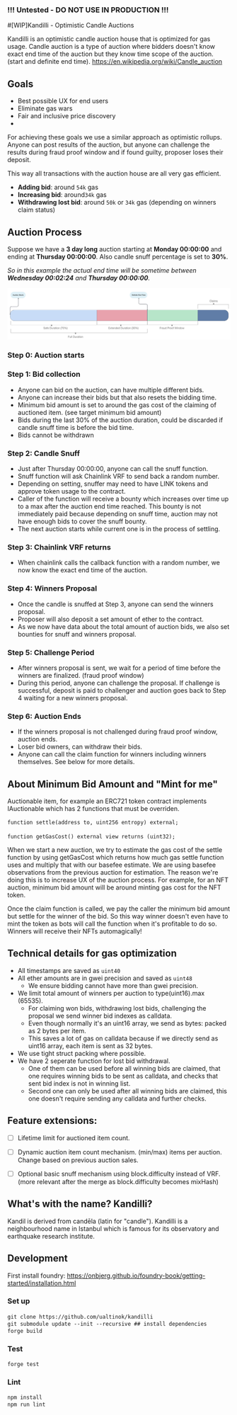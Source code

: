 ### !!! Untested - DO NOT USE IN PRODUCTION !!!

#[WIP]Kandilli - Optimistic Candle Auctions

Kandilli is an optimistic candle auction house that is optimized for gas usage. 
Candle auction is a type of auction where bidders doesn't know exact end time of 
the auction but they know time scope of the auction. (start and definite end time).
https://en.wikipedia.org/wiki/Candle_auction


## Goals

* Best possible UX for end users
* Eliminate gas wars
* Fair and inclusive price discovery
* 

For achieving these goals we use a similar approach as optimistic rollups. Anyone can post results of the auction, but anyone can challenge the results during fraud proof window and if found guilty, proposer loses their deposit.

This way all transactions with the auction house are all very gas efficient.
- **Adding bid**: around ```54k``` gas
- **Increasing bid**: around```34k``` gas
- **Withdrawing lost bid**: around ```50k``` or ```34k``` gas (depending on winners claim status)

## Auction Process
Suppose we have a **3 day long** auction starting at **Monday 00:00:00** and ending at **Thursday 00:00:00**. Also candle snuff percentage is set to **30%**.

_So in this example the actual end time will be sometime between **Wednesday 00:02:24** and **Thursday 00:00:00**._

![](.IDEA_images/kandilli-auction-timeline.jpg)

### Step 0: Auction starts
### Step 1: Bid collection
- Anyone can bid on the auction, can have multiple different bids. 
- Anyone can increase their bids but that also resets the bidding time.
- Minimum bid amount is set to around the gas cost of the claiming of auctioned item. (see target minimum bid amount)
- Bids during the last 30% of the auction duration, could be discarded if candle snuff time is before the bid time.
- Bids cannot be withdrawn

### Step 2: Candle Snuff
- Just after Thursday 00:00:00, anyone can call the snuff function. 
- Snuff function will ask Chainlink VRF to send back a random number. 
- Depending on setting, snuffer may need to have LINK tokens and approve token usage to the contract. 
- Caller of the function will receive a bounty which increases over time up to a max after the auction end time reached. This bounty is not immediately paid because depending on snuff time, auction may not have enough bids to cover the snuff bounty.
- The next auction starts while current one is in the process of settling.

### Step 3: Chainlink VRF returns
- When chainlink calls the callback function with a random number, we now know the exact end time of the auction. 

### Step 4: Winners Proposal
- Once the candle is snuffed at Step 3, anyone can send the winners proposal.
- Proposer will also deposit a set amount of ether to the contract. 
- As we now have data about the total amount of auction bids, we also set bounties for snuff and winners proposal.

### Step 5: Challenge Period
- After winners proposal is sent, we wait for a period of time before the winners are finalized. (fraud proof window)
- During this period, anyone can challenge the proposal. If challenge is successful, deposit is paid to challenger and auction goes back to Step 4 waiting for a new winners proposal.

### Step 6: Auction Ends
- If the winners proposal is not challenged during fraud proof window, auction ends.
- Loser bid owners, can withdraw their bids.
- Anyone can call the claim function for winners including winners themselves. See below for more details.

## About Minimum Bid Amount and "Mint for me"

Auctionable item, for example an ERC721 token contract implements IAuctionable which has 2 functions that must be overriden.
```
function settle(address to, uint256 entropy) external;

function getGasCost() external view returns (uint32);
```
When we start a new auction, we try to estimate the gas cost of the settle function by using getGasCost which returns how much gas settle function uses and multiply that with our basefee estimate. We are using basefee observations from the previous auction for estimation. The reason we're doing this is to increase UX of the auction process. For example, for an NFT auction, minimum bid amount will be around minting gas cost for the NFT token. 

Once the claim function is called, we pay the caller the minimum bid amount but settle for the winner of the bid. 
So this way winner doesn't even have to mint the token as bots will call the function when it's profitable to do so. 
Winners will receive their NFTs automagically! 

## Technical details for gas optimization

* All timestamps are saved as `uint40`
* All ether amounts are in gwei precision and saved as `uint48`
  - We ensure bidding cannot have more than gwei precision.
* We limit total amount of winners per auction to type(uint16).max (65535). 
  - For claiming won bids, withdrawing lost bids, challenging the proposal we send winner bid indexes as calldata.
  - Even though normally it's an uint16 array, we send as bytes: packed as 2 bytes per item.
  - This saves a lot of gas on calldata because if we directly send as uint16 array, each item is sent as 32 bytes.
* We use tight struct packing where possible.
* We have 2 seperate function for lost bid withdrawal.
  - One of them can be used before all winning bids are claimed, that one requires winning bids to be sent as calldata, and checks that sent bid index is not in winning list.
  - Second one can only be used after all winning bids are claimed, this one doesn't require sending any calldata and further checks.

## Feature extensions:
- [ ] Lifetime limit for auctioned item count.
- [ ] Dynamic auction item count mechanism. (min/max) items per auction. Change based on previous auction sales.
- [ ] Optional basic snuff mechanism using block.difficulty instead of VRF. (more relevant after the merge as block.difficulty becomes mixHash)



## What's with the name? Kandilli?
Kandil is derived from candēla (latin for "candle"). Kandilli is a neighbourhood name in Istanbul which is famous for its observatory and earthquake research institute.

## Development

First install foundry: https://onbjerg.github.io/foundry-book/getting-started/installation.html 

### Set up
```
git clone https://github.com/ualtinok/kandilli
git submodule update --init --recursive ## install dependencies
forge build
```

### Test

```
forge test
```

### Lint
```
npm install 
npm run lint 
```
